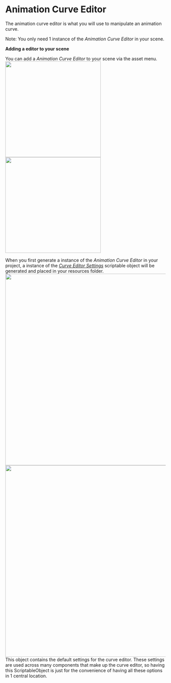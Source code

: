 # Animation Curve Editor
The animation curve editor is what you will use to manipulate an animation curve.
<br>

Note: You only need 1 instance of the *Animation Curve Editor* in your scene.
<br>

**Adding a editor to your scene**
<br>

You can add a *Animation Curve Editor* to your scene via the asset menu.
<br>
<img src="https://i.gyazo.com/0910dce273143b85aee125557a570631.png" width="300"/><br>
<img src="https://i.gyazo.com/bb6d7bfe488a34261d5b53a8e5a5811a.png" width="300"/>
<br>

When you first generate a instance of the *Animation Curve Editor* in your project, a instance of the *[Curve Editor Settings](Docs/AnimationCurveEditor/Source/Runtime/AnimationCurve/Data/CurveEditorSettings.md)* scriptable object will be generated and placed in your resources folder.<br>
<img src="https://i.gyazo.com/f0dfb1873b0e24f3c17eae91e3dffff6.png" width="600"/><br>
<img src="https://i.gyazo.com/4c4d34eefdebabd2d15f979add1ae10e.png" width="600"/><br>
This object contains the default settings for the curve editor. These settings are used across many components that make up the curve editor, so having this ScriptableObject is just for the convenience of having all these options in 1 central location.<br>



